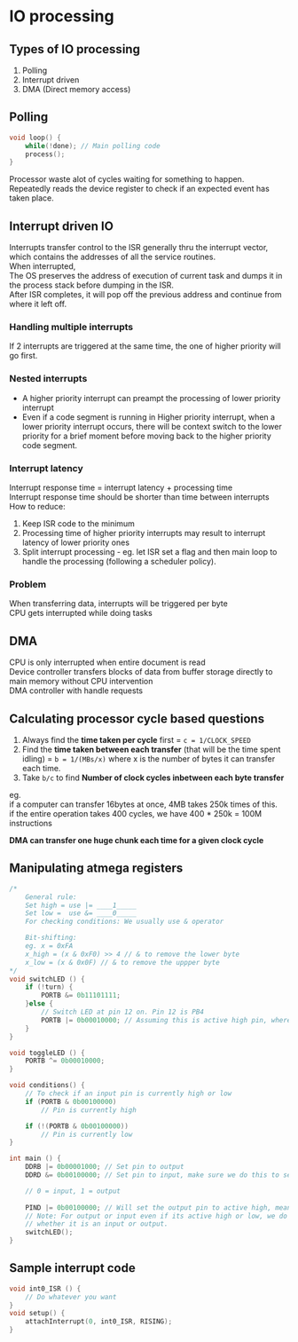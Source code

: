 # IO processing 

## Types of IO processing 
1. Polling 
2. Interrupt driven 
3. DMA (Direct memory access)

## Polling 
```cpp
void loop() {
    while(!done); // Main polling code
    process();
}
```

Processor waste alot of cycles waiting for something to happen.  
Repeatedly reads the device register to check if an expected event has taken place.  


## Interrupt driven IO 
Interrupts transfer control to the ISR generally thru the interrupt vector, which contains the addresses of all the service routines.  
When interrupted,  
The OS preserves the address of execution of current task and dumps it in the process stack before dumping in the ISR.  
After ISR completes, it will pop off the previous address and continue from where it left off.  

### Handling multiple interrupts 
If 2 interrupts are triggered at the same time, the one of higher priority will go first.

### Nested interrupts
- A higher priority interrupt can preampt the processing of lower priority interrupt
- Even if a code segment is running in Higher priority interrupt, when a lower priority interrupt occurs, there will be context switch to the lower priority for a brief moment before moving back to the higher priority code segment. 


### Interrupt latency
Interrupt response time = interrupt latency + processing time  
Interrupt response time should be shorter than time between interrupts  
How to reduce:  
1. Keep ISR code to the minimum
2. Processing time of higher priority interrupts may result to interrupt latency of lower priority ones
3. Split interrupt processing - eg. let ISR set a flag and then main loop to handle the processing (following a scheduler policy).

### Problem
When transferring data, interrupts will be triggered per byte  
CPU gets interrupted while doing tasks 

## DMA 
CPU is only interrupted when entire document is read  
Device controller transfers blocks of data from buffer storage directly to main memory without CPU intervention  
DMA controller with handle requests

## Calculating processor cycle based questions
1. Always find the **time taken per cycle** first = ```c = 1/CLOCK_SPEED```
2. Find the **time taken between each transfer** (that will be the time spent idling) = ```b = 1/(MBs/x)``` where x is the number of bytes it can transfer each time. 
3. Take ```b/c``` to find **Number of clock cycles inbetween each byte transfer**


eg.  
if a computer can transfer 16bytes at once, 4MB takes 250k times of this.  
if the entire operation takes 400 cycles, we have 400 * 250k = 100M instructions  

**DMA can transfer one huge chunk each time for a given clock cycle**  

## Manipulating atmega registers 
```cpp
/*
    General rule:
    Set high = use |= ____1_____ 
    Set low =  use &= ____0_____
    For checking conditions: We usually use & operator 

    Bit-shifting:
    eg. x = 0xFA
    x_high = (x & 0xF0) >> 4 // & to remove the lower byte 
    x_low = (x & 0x0F) // & to remove the uppper byte
*/
void switchLED () {
    if (!turn) {
        PORTB &= 0b11101111;
    }else {
        // Switch LED at pin 12 on. Pin 12 is PB4
        PORTB |= 0b00010000; // Assuming this is active high pin, where logic 1 will turn it ON
    }
}

void toggleLED () {
    PORTB ^= 0b00010000;
}

void conditions() {
    // To check if an input pin is currently high or low
    if (PORTB & 0b00100000)
        // Pin is currently high 

    if (!(PORTB & 0b00100000))
        // Pin is currently low 
}

int main () {
    DDRB |= 0b00001000; // Set pin to output 
    DDRD &= 0b00100000; // Set pin to input, make sure we do this to set the pin to input mode

    // 0 = input, 1 = output
    
    PIND |= 0b00100000; // Will set the output pin to active high, meaning it will register when pulled down 
    // Note: For output or input even if its active high or low, we do not care. We will still set this according to
    // whether it is an input or output. 
    switchLED();
}
```

## Sample interrupt code
```cpp
void int0_ISR () {
    // Do whatever you want
}
void setup() {
    attachInterrupt(0, int0_ISR, RISING);
}
```